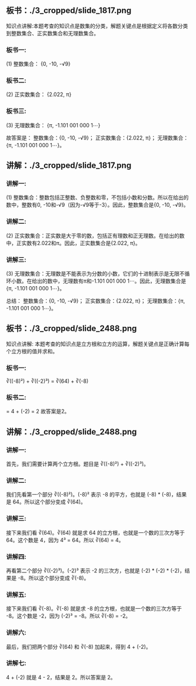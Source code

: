 ## 板书：./3_cropped/slide_1817.png 
 知识点讲解:本题考查的知识点是数集的分类，解题关键点是根据定义将各数分类到整数集合、正实数集合和无理数集合。

### 板书一:

(1) 整数集合：
{0, -10, -√9}

### 板书二:

(2) 正实数集合：
{2.022, π}

### 板书三:

(3) 无理数集合：
{π, -1.101 001 000 1⋯}

故答案是：
整数集合：{0, -10, -√9}；
正实数集合：{2.022, π}；
无理数集合：{π, -1.101 001 000 1⋯}。 

## 讲解：./3_cropped/slide_1817.png 
 ### 讲解一:

(1) 整数集合：整数包括正整数、负整数和零，不包括小数和分数。所以在给出的数中，整数有0, -10和-√9（因为-√9等于-3）。因此，整数集合是{0, -10, -√9}。

### 讲解二:

(2) 正实数集合：正实数是大于零的数，包括正有理数和正无理数。在给出的数中，正实数有2.022和π。因此，正实数集合是{2.022, π}。

### 讲解三:

(3) 无理数集合：无理数是不能表示为分数的小数，它们的十进制表示是无限不循环小数。在给出的数中，无理数有π和-1.101 001 000 1⋯。因此，无理数集合是{π, -1.101 001 000 1⋯}。

总结：
整数集合：{0, -10, -√9}；
正实数集合：{2.022, π}；
无理数集合：{π, -1.101 001 000 1⋯}。 

## 板书：./3_cropped/slide_2488.png 
 知识点讲解: 本题考查的知识点是立方根和立方的运算，解题关键点是正确计算每个立方根的值并求和。

### 板书一:
∛((-8)²) + ∛((-2)³)
= ∛(64) + ∛(-8)

### 板书二:
= 4 + (-2)
= 2
故答案是2。 

## 讲解：./3_cropped/slide_2488.png 
 ### 讲解一:
首先，我们需要计算两个立方根。题目是 ∛((-8)²) + ∛((-2)³)。

### 讲解二:
我们先看第一个部分 ∛((-8)²)。(-8)² 表示 -8 的平方，也就是 (-8) * (-8)，结果是 64。所以这个部分变成 ∛(64)。

### 讲解三:
接下来我们看 ∛(64)。∛(64) 就是求 64 的立方根，也就是一个数的三次方等于 64。这个数是 4，因为 4³ = 64。所以 ∛(64) = 4。

### 讲解四:
再看第二个部分 ∛((-2)³)。(-2)³ 表示 -2 的三次方，也就是 (-2) * (-2) * (-2)，结果是 -8。所以这个部分变成 ∛(-8)。

### 讲解五:
接下来我们看 ∛(-8)。∛(-8) 就是求 -8 的立方根，也就是一个数的三次方等于 -8。这个数是 -2，因为 (-2)³ = -8。所以 ∛(-8) = -2。

### 讲解六:
最后，我们把两个部分 ∛(64) 和 ∛(-8) 加起来，得到 4 + (-2)。

### 讲解七:
4 + (-2) 就是 4 - 2，结果是 2。所以答案是 2。 

